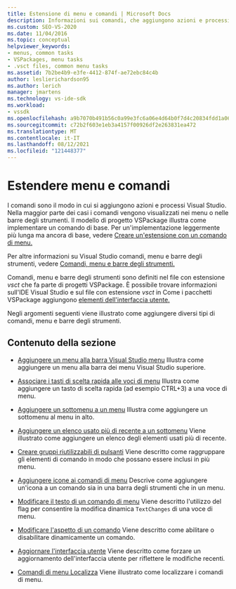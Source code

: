 ```yaml
---
title: Estensione di menu e comandi | Microsoft Docs
description: Informazioni sui comandi, che aggiungono azioni e processi Visual Studio. Il modello di progetto VSPackage illustra come implementare un comando di base.
ms.custom: SEO-VS-2020
ms.date: 11/04/2016
ms.topic: conceptual
helpviewer_keywords:
- menus, common tasks
- VSPackages, menu tasks
- .vsct files, common menu tasks
ms.assetid: 7b2be4b9-e3fe-4412-874f-ae72ebc84c4b
author: leslierichardson95
ms.author: lerich
manager: jmartens
ms.technology: vs-ide-sdk
ms.workload:
- vssdk
ms.openlocfilehash: a9b7070b491b56c0a99e3fc6a06e4d64b0f7d4c20834fdd1a069c9b54a267deb
ms.sourcegitcommit: c72b2f603e1eb3a4157f00926df2e263831ea472
ms.translationtype: MT
ms.contentlocale: it-IT
ms.lasthandoff: 08/12/2021
ms.locfileid: "121448377"
---
```

# <a name="extend-menus-and-commands"></a>Estendere menu e comandi
I comandi sono il modo in cui si aggiungono azioni e processi Visual Studio. Nella maggior parte dei casi i comandi vengono visualizzati nei menu o nelle barre degli strumenti. Il modello di progetto VSPackage illustra come implementare un comando di base. Per un'implementazione leggermente più lunga ma ancora di base, vedere [Creare un'estensione con un comando di menu.](../extensibility/creating-an-extension-with-a-menu-command.md)

 Per altre informazioni su Visual Studio comandi, menu e barre degli strumenti, vedere [Comandi, menu e barre degli strumenti.](../extensibility/internals/commands-menus-and-toolbars.md)

 Comandi, menu e barre degli strumenti sono definiti nel file con estensione *vsct* che fa parte di progetti VSPackage. È possibile trovare informazioni sull'IDE Visual Studio e sul file con estensione *vsct* in Come i pacchetti VSPackage aggiungono [elementi dell'interfaccia utente.](../extensibility/internals/how-vspackages-add-user-interface-elements.md)

 Negli argomenti seguenti viene illustrato come aggiungere diversi tipi di comandi, menu e barre degli strumenti.

## <a name="in-this-section"></a>Contenuto della sezione
- [Aggiungere un menu alla barra Visual Studio menu](../extensibility/adding-a-menu-to-the-visual-studio-menu-bar.md) Illustra come aggiungere un menu alla barra dei menu Visual Studio superiore.

- [Associare i tasti di scelta rapida alle voci di menu](../extensibility/binding-keyboard-shortcuts-to-menu-items.md) Illustra come aggiungere un tasto di scelta rapida (ad esempio CTRL+3) a una voce di menu.

- [Aggiungere un sottomenu a un menu](../extensibility/adding-a-submenu-to-a-menu.md) Illustra come aggiungere un sottomenu al menu in alto.

- [Aggiungere un elenco usato più di recente a un sottomenu](../extensibility/adding-a-most-recently-used-list-to-a-submenu.md) Viene illustrato come aggiungere un elenco degli elementi usati più di recente.

- [Creare gruppi riutilizzabili di pulsanti](../extensibility/creating-reusable-groups-of-buttons.md) Viene descritto come raggruppare gli elementi di comando in modo che possano essere inclusi in più menu.

- [Aggiungere icone ai comandi di menu](../extensibility/adding-icons-to-menu-commands.md) Descrive come aggiungere un'icona a un comando sia in una barra degli strumenti che in un menu.

- [Modificare il testo di un comando di menu](../extensibility/changing-the-text-of-a-menu-command.md) Viene descritto l'utilizzo del flag per consentire la modifica dinamica `TextChanges` di una voce di menu.

- [Modificare l'aspetto di un comando](../extensibility/changing-the-appearance-of-a-command.md) Viene descritto come abilitare o disabilitare dinamicamente un comando.

- [Aggiornare l'interfaccia utente](../extensibility/updating-the-user-interface.md) Viene descritto come forzare un aggiornamento dell'interfaccia utente per riflettere le modifiche recenti.

- [Comandi di menu Localizza](../extensibility/localizing-menu-commands.md) Viene illustrato come localizzare i comandi di menu.
